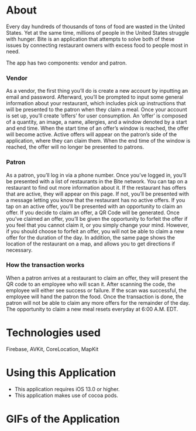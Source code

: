 # About 

Every day hundreds of thousands of tons of food are wasted in the United States. Yet at the same time, millions of people in the United States struggle with hunger. Bite is an application that attempts to solve both of these issues by connecting restaurant owners with excess food to people most in need.

The app has two components: vendor and patron. 

### Vendor

As a vendor, the first thing you’ll do is create a new account by inputting an email and password. Afterward, you’ll be prompted to input some general information about your restaurant, which includes pick up instructions that will be presented to the patron when they claim a meal. Once your account is set up, you’ll create ‘offers’ for user consumption. An ‘offer’ is composed of a quantity, an image, a name, allergies, and a window denoted by a start and end time. When the start time of an offer’s window is reached, the offer will become active. Active offers will appear on the patron’s side of the application, where they can claim them. When the end time of the window is reached, the offer will no longer be presented to patrons. 

### Patron

As a patron, you’ll log in via a phone number. Once you’ve logged in, you’ll be presented with a list of restaurants in the Bite network. You can tap on a restaurant to find out more information about it. If the restaurant has offers that are active, they will appear on this page. If not, you’ll be presented with a message letting you know that the restaurant has no active offers. If you tap on an active offer, you’ll be presented with an opportunity to claim an offer. If you decide to claim an offer, a QR Code will be generated. Once you’ve claimed an offer, you’ll be given the opportunity to forfeit the offer if you feel that you cannot claim it, or you simply change your mind. However, if you should choose to forfeit an offer, you will not be able to claim a new offer for the duration of the day. In addition, the same page shows the location of the restaurant on a map, and allows you to get directions if necessary. 

### How the transaction works

When a patron arrives at a restaurant to claim an offer, they will present the QR code to an employee who will scan it. After scanning the code, the employee will either see success or failure. If the scan was successful, the employee will hand the patron the food. Once the transaction is done, the patron will not be able to claim any more offers for the remainder of the day. The opportunity to claim a new meal resets everyday at 6:00 A.M. EDT. 

# Technologies used
Firebase, AVKit, CoreLocation, MapKit

# Using this Application
- This application requires iOS 13.0 or higher. 
- This application makes use of cocoa pods. 

# GIFs of the Application

